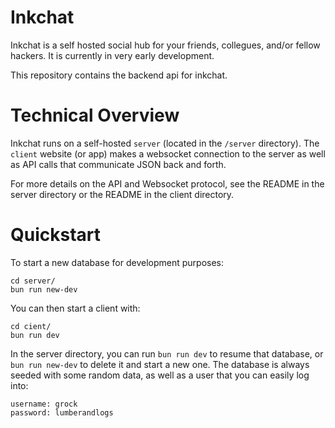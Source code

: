# Inkchat

Inkchat is a self hosted social hub for your friends, collegues, and/or fellow hackers. It is currently in very early development.

This repository contains the backend api for inkchat.

# Technical Overview

Inkchat runs on a self-hosted `server` (located in the `/server` directory). The `client` website (or app) makes a websocket connection to the server as well as API calls that communicate JSON back and forth.

For more details on the API and Websocket protocol, see the README in the server directory or the README in the client directory.


# Quickstart

To start a new database for development purposes:
```
cd server/
bun run new-dev
```

You can then start a client with:
```
cd cient/
bun run dev
```


In the server directory, you can run `bun run dev` to resume that database, or `bun run new-dev` to delete it and start a new one. The database is always seeded with some random data, as well as a user that you can easily log into:

```
username: grock
password: lumberandlogs
```
